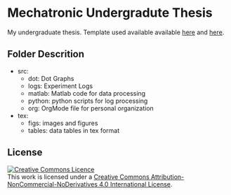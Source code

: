 # Mechatronic Undergradute Thesis

My undergraduate thesis. Template used available available [here](https://www.sharelatex.com/templates/59afea1a951af79f0775037e) and [here](https://github.com/arthurbeggs/unb-template-tg-mecatronica).

## Folder Descrition

 * src: 
    * dot: Dot Graphs
    * logs: Experiment Logs
    * matlab: Matlab code for data processing
    * python: python scripts for log processing
    * org: OrgMode file for personal organization
 * tex:
    * figs: images and figures
    * tables: data tables in tex format
    
## License
    
<a rel="license" href="http://creativecommons.org/licenses/by-nc-nd/4.0/"><img alt="Creative Commons Licence" style="border-width:0" src="https://i.creativecommons.org/l/by-nc-nd/4.0/88x31.png" /></a><br />This work is licensed under a <a rel="license" href="http://creativecommons.org/licenses/by-nc-nd/4.0/">Creative Commons Attribution-NonCommercial-NoDerivatives 4.0 International License</a>.
